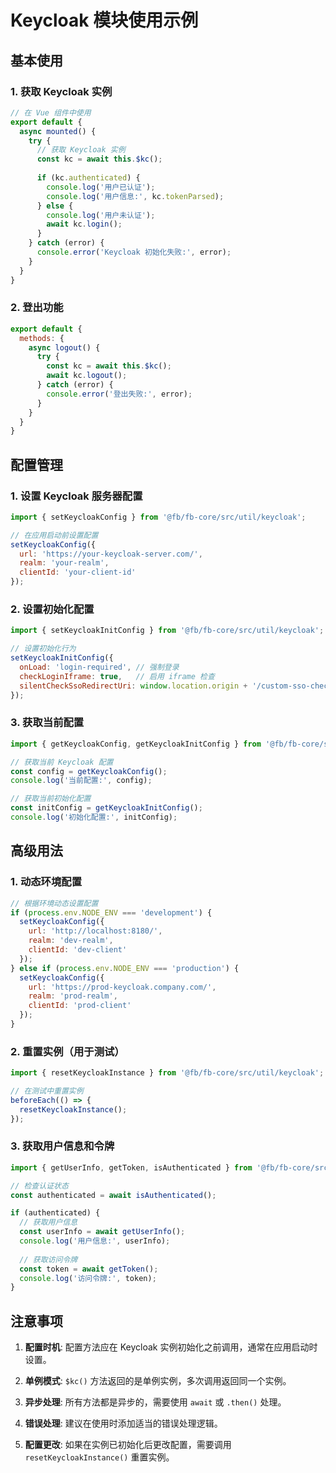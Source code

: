 # Keycloak 模块使用示例

## 基本使用

### 1. 获取 Keycloak 实例

```javascript
// 在 Vue 组件中使用
export default {
  async mounted() {
    try {
      // 获取 Keycloak 实例
      const kc = await this.$kc();
      
      if (kc.authenticated) {
        console.log('用户已认证');
        console.log('用户信息:', kc.tokenParsed);
      } else {
        console.log('用户未认证');
        await kc.login();
      }
    } catch (error) {
      console.error('Keycloak 初始化失败:', error);
    }
  }
}
```

### 2. 登出功能

```javascript
export default {
  methods: {
    async logout() {
      try {
        const kc = await this.$kc();
        await kc.logout();
      } catch (error) {
        console.error('登出失败:', error);
      }
    }
  }
}
```

## 配置管理

### 1. 设置 Keycloak 服务器配置

```javascript
import { setKeycloakConfig } from '@fb/fb-core/src/util/keycloak';

// 在应用启动前设置配置
setKeycloakConfig({
  url: 'https://your-keycloak-server.com/',
  realm: 'your-realm',
  clientId: 'your-client-id'
});
```

### 2. 设置初始化配置

```javascript
import { setKeycloakInitConfig } from '@fb/fb-core/src/util/keycloak';

// 设置初始化行为
setKeycloakInitConfig({
  onLoad: 'login-required', // 强制登录
  checkLoginIframe: true,   // 启用 iframe 检查
  silentCheckSsoRedirectUri: window.location.origin + '/custom-sso-check.html'
});
```

### 3. 获取当前配置

```javascript
import { getKeycloakConfig, getKeycloakInitConfig } from '@fb/fb-core/src/util/keycloak';

// 获取当前 Keycloak 配置
const config = getKeycloakConfig();
console.log('当前配置:', config);

// 获取当前初始化配置
const initConfig = getKeycloakInitConfig();
console.log('初始化配置:', initConfig);
```

## 高级用法

### 1. 动态环境配置

```javascript
// 根据环境动态设置配置
if (process.env.NODE_ENV === 'development') {
  setKeycloakConfig({
    url: 'http://localhost:8180/',
    realm: 'dev-realm',
    clientId: 'dev-client'
  });
} else if (process.env.NODE_ENV === 'production') {
  setKeycloakConfig({
    url: 'https://prod-keycloak.company.com/',
    realm: 'prod-realm',
    clientId: 'prod-client'
  });
}
```

### 2. 重置实例（用于测试）

```javascript
import { resetKeycloakInstance } from '@fb/fb-core/src/util/keycloak';

// 在测试中重置实例
beforeEach(() => {
  resetKeycloakInstance();
});
```

### 3. 获取用户信息和令牌

```javascript
import { getUserInfo, getToken, isAuthenticated } from '@fb/fb-core/src/util/keycloak';

// 检查认证状态
const authenticated = await isAuthenticated();

if (authenticated) {
  // 获取用户信息
  const userInfo = await getUserInfo();
  console.log('用户信息:', userInfo);
  
  // 获取访问令牌
  const token = await getToken();
  console.log('访问令牌:', token);
}
```

## 注意事项

1. **配置时机**: 配置方法应在 Keycloak 实例初始化之前调用，通常在应用启动时设置。

2. **单例模式**: `$kc()` 方法返回的是单例实例，多次调用返回同一个实例。

3. **异步处理**: 所有方法都是异步的，需要使用 `await` 或 `.then()` 处理。

4. **错误处理**: 建议在使用时添加适当的错误处理逻辑。

5. **配置更改**: 如果在实例已初始化后更改配置，需要调用 `resetKeycloakInstance()` 重置实例。